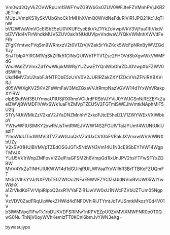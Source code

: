 Vm0wd2QyVkZOVWRpUm1SWFYwZG9WbGx0ZUV0WFJteFZVMnhPVjJKR2JETlhh
MUpUVmpKS1IySkVUbGhoCk1rMHhXVmQ0WVdNeFduRlViR1JPQ21Kc1JqTlhW
bVI2WlVaWmVGcElSbE5pU0VKUFEyeEtkVkZ1YkZoVwpiVkV3VjFaa1RtVkdV
blZVYld4VFlrWndkMUV5ZUV0ak1rNUdUVlpvVndwaVJYQkVWMnhXWVdFeFRr
ZFgKYmtwcFVqSm9WRmxzV2t0V1ZrVjVZek5rYkZKck5WcFpNRnByWVZGd1Uy
SnJTblpXYlRGM1VqSkZlRk51ClNsQUtWbTFTV1Zsc2FHOVdSbXgwWkVWMFdG
WnJWalZVVmxZd1YwWkpkMWRyYUZwaE1YQnlWbGhrZDJGVwpXbFZWV0dSWFls
UkdNMVZxU2tabFJrNTFDbE5zUVV0V2JURlRZakZXY1ZOcVVsZFNiRXBXVlRJ
d05WWXgKV25KV2FsWmFaV3MxZGxaVVJtRmpNazVGVW14d1YxWnVRakpXYlRW
clpESkdWd3BUYmxaU1lUSjRXRmxVClJrdFRSbVJYVjJ0YWJGSnNjREZEYkZa
elZWVjBWMDFIVWxSWk1uaFhZMVpTZEU5V2FGTmlSWEJhVmtkNAphMlF5U2tj
S1YyNUtWMkZzV2xaV2JYaDNZMnhhY2xkdFJtcE5helZLV1ZWYWExVXlWbkpY
YWtwWFlUSlMKY2xwRVJsTmtRWEJVWW14S2FGUlVTalJYUm14WUNtUklUazlT
YlhoWldUTndWMVl3TVZaWGJuQkVZa1UxCk1GbFVRakJXVmxwWVlVWlNXbUZy
V2xSV01HUlBVMVpTZEdOSGJGTk5NbWN3Vm14U1N3cE9SbEY1VW14WgpTMVJX
YUU5Vk1rWnpZMFpvVlZZelFraGFSM2h6VmpGd1IxUnJPV2hsYTFwSFYxZDBW
MVV4YkZaTlNHUlUKWW14d1dGUlhjRUlLWlVaa1YxWllhR3BrTTBKeFZUQmFT
Mk5zVlhkYVJrNXFVbTE0ZWtOc2NFaE9WVFZYClZsUldNVmRVUW05WlYwWkhX
a1ZrVkdKdFVrVlpiRlpoQ2sxR1VYaFZiR1JwVW0xU1NWcFZVbUZTUm05NgpV
VzVDV0ZadFRqUlpWekZHWld4d1NFOVhiRlJTYmtJd1VUSmtkMkozY0d4V01V
b3lWMVpqTlFwTk1rbDUKVDFSRlMwTnRPVEZpU0ZvMVlXMWFNR0p0T0QwS0Nu
TnNjV0oyWVhKemIzTT0KCnl6bmJvYWN3eXg=

bywasujyps